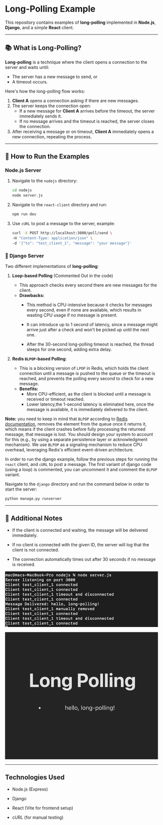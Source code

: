 # Long-Polling Example

This repository contains examples of **long-polling** implemented in **Node.js**, **Django**, and a simple **React** client.

---

## 📚 What is Long-Polling?

**Long-polling** is a technique where the client opens a connection to the server and waits until:
- The server has a new message to send, or
- A timeout occurs.

Here's how the long-polling flow works:
1. **Client A** opens a connection asking if there are new messages.
2. The server keeps the connection open:
   - If a new message for **Client A** arrives before the timeout, the server immediately sends it.
   - If no message arrives and the timeout is reached, the server closes the connection.
3. After receiving a message or on timeout, **Client A** immediately opens a new connection, repeating the process.

---

## 🚀 How to Run the Examples

### Node.js Server
1. Navigate to the `nodejs` directory:
   ```bash
   cd nodejs
   node server.js
   ```
2. Navigate to the `react-client` directory and run:
   ```bash
   npm run dev
   ```

3. Use `cURL` to post a message to the server, example:
    ```bash
    curl -X POST http://localhost:3000/poll/send \
    -H "Content-Type: application/json" \
    -d '{"to": "test_client_1", "message": "your message"}'
    ```

### 🐍 Django Server
Two different implementations of **long-polling**:

1. **Loop-based Polling** (Commented Out in the code)
   - This approach checks every second there are new messages for the client.
   - **Drawbacks:**
     - This method is CPU-intensive because it checks for messages every second, even if none are available, which results in wasting CPU usage if no message is present.

     - It can introduce up to 1 second of latency, since a message might arrive just after a check and won’t be picked up until the next one.

     - After the 30-second long-polling timeout is reached, the thread sleeps for one second, adding extra delay.

2. **Redis `BLPOP`-based Polling**:
   - This is a blocking version of `LPOP` in Redis, which holds the client connection until a message is pushed to the queue or the timeout is reached, and prevents the polling every second to check for a new message. 
   - **Benefits:**
     - More CPU-efficient, as the client is blocked until a message is received or timeout reached. 
     - Lower latency,the 1-second latency is eliminated here, once the message is available, it is immediately delivered to the client.

**Note:** you need to keep in mind that `BLPOP` according to [Redis documentation](https://redis.io/docs/latest/commands/blpop/), removes the element from the queue once it returns it, which means if the client crashes before fully processing the returned message, that message is lost. You should design your system to account for this (e.g., by using a separate persistence layer or acknowledgment mechanism). We use `BLPOP` as a signaling mechanism to reduce CPU overhead, leveraging Redis's efficient event-driven architecture.

In order to run the django example, follow the previous steps for running the `react` client, and `cURL` to post a message. The first variant of django code (using a loop) is commented, you can uncomment it and comment the `BLPOP` variant.

Navigate to the `django` directory and run the command below in order to start the server:
   ```bash
   python manage.py runserver
   ```
---
## 📌 Additional Notes
- If the client is connected and waiting, the message will be delivered immediately.

- If no client is connected with the given ID, the server will log that the client is not connected.

- The connection automatically times out after 30 seconds if no message is received.

![Node.js logging](img/nodejs-server-logging.png)

![React message UI](img/react-client-ui.png)

---
## Technologies Used
- Node.js (Express)

- Django

- React (Vite for frontend setup)

- cURL (for manual testing)
